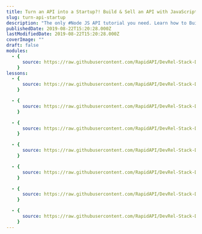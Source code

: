 ```yaml
---
title: Turn an API into a Startup?! Build & Sell an API with JavaScript
slug: turn-api-startup
description: "The only #Node JS API tutorial you need. Learn how to Build and Deploy your own fully custom JavaScript API with Node and Express from scratch. Once you've learned that, I'll teach you how to put it on a platform called RapidAPI, set the pricing tiers, start selling, and finally, build a business around it."
publishedDate: 2019-08-22T15:20:28.000Z
lastModifiedDate: 2019-08-22T15:20:28.000Z
coverImage: ""
draft: false
modules:
  - {
      source: https://raw.githubusercontent.com/RapidAPI/DevRel-Stack-Data/dev/lms/courses/turn-api-startup/index.md,
    }
lessons:
  - {
      source: https://raw.githubusercontent.com/RapidAPI/DevRel-Stack-Data/dev/lms/courses/turn-api-startup/intro.md,
    }

  - {
      source: https://raw.githubusercontent.com/RapidAPI/DevRel-Stack-Data/dev/lms/courses/turn-api-startup/about-apis-and-setup.md,
    }

  - {
      source: https://raw.githubusercontent.com/RapidAPI/DevRel-Stack-Data/dev/lms/courses/turn-api-startup/create-server.md,
    }

  - {
      source: https://raw.githubusercontent.com/RapidAPI/DevRel-Stack-Data/dev/lms/courses/turn-api-startup/adding-endpoints.md,
    }

  - {
      source: https://raw.githubusercontent.com/RapidAPI/DevRel-Stack-Data/dev/lms/courses/turn-api-startup/deployment-preparation.md,
    }

  - {
      source: https://raw.githubusercontent.com/RapidAPI/DevRel-Stack-Data/dev/lms/courses/turn-api-startup/hosting.md,
    }

  - {
      source: https://raw.githubusercontent.com/RapidAPI/DevRel-Stack-Data/dev/lms/courses/turn-api-startup/rapidapi-marketplace.md,
    }
---
```

